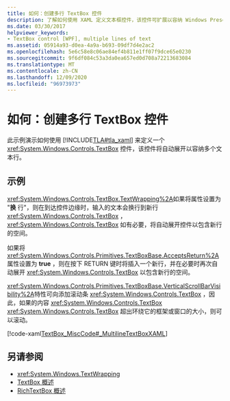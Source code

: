 ```yaml
---
title: 如何：创建多行 TextBox 控件
description: 了解如何使用 XAML 定义文本框控件，该控件可扩展以容纳 Windows Presentation Foundation 应用程序中的多个文本行。
ms.date: 03/30/2017
helpviewer_keywords:
- TextBox control [WPF], multiple lines of text
ms.assetid: 05914a93-d0ea-4a9a-b693-09df7d4e2ac2
ms.openlocfilehash: 5e6c58e8c06ae84ef4b811e1ff07f9dce65e0230
ms.sourcegitcommit: 9f6df084c53a3da0ea657ed0d708a72213683084
ms.translationtype: MT
ms.contentlocale: zh-CN
ms.lasthandoff: 12/09/2020
ms.locfileid: "96973973"
---
```

# <a name="how-to-create-a-multiline-textbox-control"></a>如何：创建多行 TextBox 控件
此示例演示如何使用 [!INCLUDE[TLA#tla_xaml](../../../includes/tlasharptla-xaml-md.md)] 来定义一个 <xref:System.Windows.Controls.TextBox> 控件，该控件将自动展开以容纳多个文本行。  
  
## <a name="example"></a>示例  
 <xref:System.Windows.Controls.TextBox.TextWrapping%2A>如果将属性设置为 "**换** 行"，则在到达控件边缘时，输入的文本会换行到新行 <xref:System.Windows.Controls.TextBox> ， <xref:System.Windows.Controls.TextBox> 如有必要，将自动展开控件以包含新行的空间。  
  
 如果将 <xref:System.Windows.Controls.Primitives.TextBoxBase.AcceptsReturn%2A> 属性设置为 **true** ，则在按下 RETURN 键时将插入一个新行，并在必要时再次自动展开 <xref:System.Windows.Controls.TextBox> 以包含新行的空间。  
  
 <xref:System.Windows.Controls.Primitives.TextBoxBase.VerticalScrollBarVisibility%2A>特性可向添加滚动条 <xref:System.Windows.Controls.TextBox> ，因此，如果的内容 <xref:System.Windows.Controls.TextBox> <xref:System.Windows.Controls.TextBox> 超出环绕它的框架或窗口的大小，则可以滚动。  
  
 [!code-xaml[TextBox_MiscCode#_MultilineTextBoxXAML](~/samples/snippets/csharp/VS_Snippets_Wpf/TextBox_MiscCode/CSharp/Window1.xaml#_multilinetextboxxaml)]  
  
## <a name="see-also"></a>另请参阅

- <xref:System.Windows.TextWrapping>
- [TextBox 概述](textbox-overview.md)
- [RichTextBox 概述](richtextbox-overview.md)
